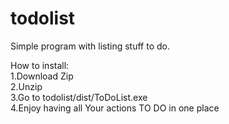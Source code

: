 # todolist
Simple program with listing stuff to do.<br />

How to install:<br />
1.Download Zip<br />
2.Unzip<br />
3.Go to todolist/dist/ToDoList.exe<br />
4.Enjoy having all Your actions TO DO in one place<br />
